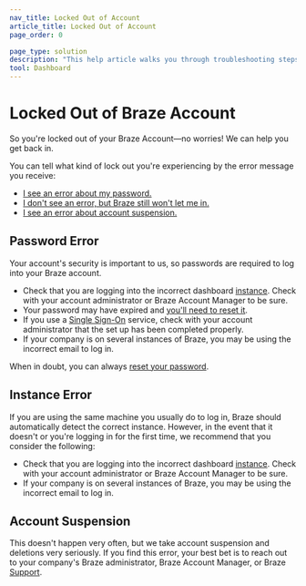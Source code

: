 ```yaml
---
nav_title: Locked Out of Account
article_title: Locked Out of Account
page_order: 0

page_type: solution
description: "This help article walks you through troubleshooting steps if you've been locked out of your Braze account."
tool: Dashboard
---
```


# Locked Out of Braze Account	

So you're locked out of your Braze Account—no worries! We can help you get back in.	

You can tell what kind of lock out you're experiencing by the error message you receive:	

- [I see an error about my password.](#password-error)	
- [I don't see an error, but Braze still won't let me in.](#instance-error)	
- [I see an error about account suspension.](#account-suspension)	

## Password Error	
Your account's security is important to us, so passwords are required to log into your Braze account.	

- Check that you are logging into the incorrect dashboard [instance][1]. Check with your account administrator or Braze Account Manager to be sure.	
- Your password may have expired and [you'll need to reset it][2].	
- If you use a [Single Sign-On][3] service, check with your account administrator that the set up has been completed properly.	
- If your company is on several instances of Braze, you may be using the incorrect email to log in.  	

When in doubt, you can always [reset your password][2].	

## Instance Error	

If you are using the same machine you usually do to log in, Braze should automatically detect the correct instance. However, in the event that it doesn't or you're logging in for the first time, we recommend that you consider the following:	

- Check that you are logging into the incorrect dashboard [instance][1]. Check with your account administrator or Braze Account Manager to be sure.
- If your company is on several instances of Braze, you may be using the incorrect email to log in.	


## Account Suspension	

This doesn't happen very often, but we take account suspension and deletions very seriously. If you find this error, your best bet is to reach out to your company's Braze administrator, Braze Account Manager, or Braze [Support][support].	

[support]: {{site.baseurl}}/support_contact/	
[1]: {{site.baseurl}}/user_guide/administrative/access_braze/braze_instances/#braze-instances
[2]: {{site.baseurl}}/user_guide/administrative/logging_in_and_security/resetting_your_password/	
[3]: {{site.baseurl}}/user_guide/administrative/logging_in_and_security/single_sign_on/	
